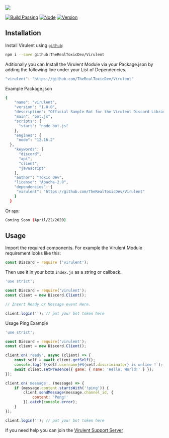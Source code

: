 ![](https://i.imgur.com/1gqzxVd.png)

[![Build Passing](https://img.shields.io/badge/build-Passing%20-green.svg?style=flat)](https://github.com/TheRealToxicDev/Virulent) 
[![Node](https://img.shields.io/badge/node-v12.16.2%20-blue.svg?style=flat)](https://nodejs.org/en/) 
[![Version](https://img.shields.io/badge/virulent-v0.0.1-yellowgreen.svg)](https://github.com/TheRealToxicDev/Virulent)

## Installation
Install Virulent using [`github`](https://www.github.com):

```bash
npm i --save github:TheRealToxicDev/Virulent
```

Aditionally you can Install the Virulent Module via your Package.json
by adding the following line under your List of Dependencies.

```bash
"virulent": "https://github.com/TheRealToxicDev/Virulent"
```

Example Package.json

```bash
{
    "name": "virulent",
    "version": "1.0.0",
    "description": "Official Sample Bot for the Virulent Discord Library.",
    "main": "bot.js",
    "scripts": {
      "start": "node bot.js"
    },
    "engines": {
     "node": "12.16.2"
  },
    "keywords": [
      "discord",
      "api",
      "client",
      "javascript"
    ],
    "author": "Toxic Dev",
    "license": "Apache-2.0",
    "dependencies": {
     "virulent": "https://github.com/TheRealToxicDev/Virulent"
    }
  }
  ```

Or [`npm`](https://www.npmjs.com/):

```bash
Coming Soon (April/22/2020)
```

## Usage
Import the required components. For example the Virulent Module requirement looks like this:
```jsx harmony
const Discord = require ('virulent');
```
Then use it in your bots ``index.js`` as a string or callback. 

```jsx harmony
'use strict';

const Discord = require('virulent');
const client = new Discord.Client();

// Insert Ready or Message event Here.

client.login(''); // put your bot token here
```
Usage Ping Example
```jsx harmony
'use strict';

const Discord = require('virulent');
const client = new Discord.Client();

client.on('ready', async (client) => {
    const self = await client.getSelf();
    console.log(`${self.username}#${self.discriminator} is online !`);
    await client.setPresence({ game: { name: 'Hello, World!' } });
});

client.on('message', (message) => {
    if (message.content.startsWith('!ping')) {
        client.sendMessage(message.channel_id, {
            content: 'Pong!'
        }).catch(console.error);
    }
});

client.login(''); // put your bot token here
```
If you need help you can join the [Virulent Support Server](https://discord.gg/aKqSx9G)
